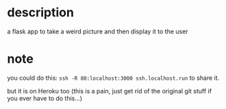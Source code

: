 # description
a flask app to take a weird picture and then display it to the user

# note

you could do this:
`ssh -R 80:localhost:3000 ssh.localhost.run`
to share it.

but it is on Heroku too
(this is a pain, just get rid of the original git stuff if you ever have to do this...)


